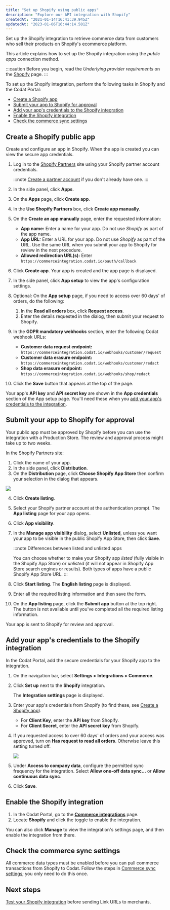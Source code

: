 ```yaml
---
title: "Set up Shopify using public apps"
description: "Explore our API integration with Shopify"
createdAt: "2021-01-14T16:41:39.945Z"
updatedAt: "2023-01-06T16:44:14.501Z"
---
```


Set up the Shopify integration to retrieve commerce data from customers who sell their products on Shopify's ecommerce platform.

This article explains how to set up the Shopify integration using the _public apps_ connection method.

:::caution
Before you begin, read the _Underlying provider requirements_ on the [Shopify](/integrations/commerce/shopify/commerce-shopify) page.
:::

To set up the Shopify integration, perform the following tasks in Shopify and the Codat Portal:

- [Create a Shopify app](/integrations/commerce/shopify/commerce-shopify-setup#create-a-shopify-app)
- [Submit your app to Shopify for approval](/integrations/commerce/shopify/commerce-shopify-setup#submit-your-app-to-shopify-for-approval)
- [Add your app's credentials to the Shopify integration](/integrations/commerce/shopify/commerce-shopify-setup#add-your-apps-credentials-to-the-shopify-integration)
- [Enable the Shopify integration](/integrations/commerce/shopify/commerce-shopify-setup#enable-the-shopify-integration)
- [Check the commerce sync settings](/integrations/commerce/shopify/commerce-shopify-setup#check-the-commerce-sync-settings)

## Create a Shopify public app

Create and configure an app in Shopify. When the app is created you can view the secure app credentials.

1. Log in to the [Shopify Partners](https://developers.shopify.com/) site using your Shopify partner account credentials.

   :::note
   [Create a partner account](https://partners.shopify.com/signup/developer) if you don't already have one.
   :::

2. In the side panel, click **Apps**.
3. On the **Apps** page, click **Create app**.
4. In the **Use Shopify Partners** box, click **Create app manually**.
5. On the **Create an app manually** page, enter the requested information:
   - **App name:** Enter a name for your app. Do not use _Shopify_ as part of the app name.
   - **App URL:** Enter a URL for your app. Do not use _Shopify_ as part of the URL. Use the same URL when you submit your app to Shopify for review in the next procedure.
   - **Allowed redirection URL(s):** Enter `https://commerceintegration.codat.io/oauth/callback`
6. Click **Create app**. Your app is created and the app page is displayed.
7. In the side panel, click **App setup** to view the app's configuration settings.
8. Optional: On the **App setup** page, if you need to access over 60 days' of orders, do the following:
   1. In the **Read all orders** box, click **Request access**.
   2. Enter the details requested in the dialog, then submit your request to Shopify.
9. In the **GDPR mandatory webhooks** section, enter the following Codat webhook URLs:
   - **Customer data request endpoint:** `https://commerceintegration.codat.io/webhooks/customer/request`
   - **Customer data erasure endpoint:** `https://commerceintegration.codat.io/webhooks/customer/redact`
   - **Shop data erasure endpoint:** `https://commerceintegration.codat.io/webhooks/shop/redact`
10. Click the **Save** button that appears at the top of the page.

Your app's **API key** and **API secret key** are shown in the **App credentials** section of the App setup page. You'll need these when you [add your app's credentials to the integration](/integrations/commerce/shopify/commerce-shopify-setup#add-your-apps-credentials-to-the-shopify-integration).

## Submit your app to Shopify for approval

Your public app must be approved by Shopify before you can use the integration with a Production Store. The review and approval process might take up to two weeks.

In the Shopify Partners site:

1. Click the name of your app.
2. In the side panel, click **Distribution**.
3. On the **Distribution** page, click **Choose Shopify App Store** then confirm your selection in the dialog that appears.

<img src="/img/old/386725f-choose-shopify-app-store.png" />

4. Click **Create listing**.
5. Select your Shopify partner account at the authentication prompt. The **App listing** page for your app opens.
6. Click **App visibility**.
7. In the **Manage app visibility** dialog, select **Unlisted**, unless you want your app to be visible in the public Shopify App Store, then click **Save**.

   :::note Differences between listed and unlisted apps

   You can choose whether to make your Shopify app _listed_ (fully visible in the Shopify App Store) or _unlisted_ (it will not appear in Shopify App Store search engines or results). Both types of apps have a public Shopify App Store URL.
   :::

8. Click **Start listing**. The **English listing** page is displayed.
9. Enter all the required listing information and then save the form.
10. On the **App listing** page, click the **Submit app** button at the top right. The button is not available until you've completed all the required listing information.

Your app is sent to Shopify for review and approval.

## Add your app's credentials to the Shopify integration

In the Codat Portal, add the secure credentials for your Shopify app to the integration.

1. On the navigation bar, select **Settings > Integrations > Commerce**.

2. Click **Set up** next to the **Shopify** integration.

   The **Integration settings** page is displayed.

3. Enter your app's credentials from Shopify (to find these, see [Create a Shopify app](/integrations/commerce/shopify/commerce-shopify-setup#create-a-shopify-public-app)).
   - For **Client Key**, enter the **API key** from Shopify.
   - For **Client Secret**, enter the **API secret key** from Shopify.

4. If you requested access to over 60 days' of orders and your access was approved, turn on **Has request to read all orders**. Otherwise leave this setting turned off.

   <img src="/img/old/76d5c94-Shopify_integration_settings.png" />

5. Under **Access to company data**, configure the permitted sync frequency for the integration. Select **Allow one-off data sync…** or **Allow continuous data sync**.

6. Click **Save**.

## Enable the Shopify integration

1. In the Codat Portal, go to the <a className="external" href="https://app.codat.io/settings/integrations/commerce" target="blank">**Commerce integrations**</a> page.
2. Locate **Shopify** and click the toggle to enable the integration.

You can also click **Manage** to view the integration's settings page, and then enable the integration from there.

## Check the commerce sync settings

All commerce data types must be enabled before you can pull commerce transactions from Shopify to Codat. Follow the steps in [Commerce sync settings](/integrations/commerce/commerce-sync-settings); you only need to do this once.

## Next steps

[Test your Shopify integration](test-shopify) before sending Link URLs to merchants.
